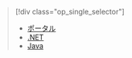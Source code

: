 > [!div class="op_single_selector"]
> * [ポータル](../articles/media-services/media-services-portal-scale-media-processing.md)
> * [.NET](../articles/media-services/media-services-dotnet-encoding-units.md)
> * [Java](https://github.com/southworkscom/azure-sdk-for-media-services-java-samples)
> 
> 



<!--HONumber=Jan17_HO3-->


